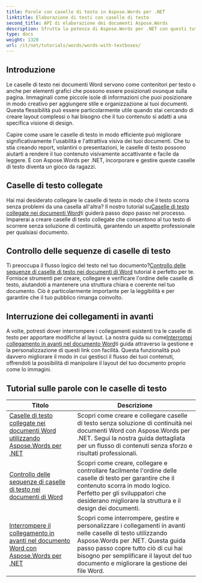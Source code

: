 ```yaml
---
title: Parole con caselle di testo in Aspose.Words per .NET
linktitle: Elaborazione di testi con caselle di testo
second_title: API di elaborazione dei documenti Aspose.Words
description: Sfrutta la potenza di Aspose.Words per .NET con questi tutorial dettagliati su come lavorare con le caselle di testo e migliorare la progettazione e la funzionalità dei documenti.
type: docs
weight: 1320
url: /it/net/tutorials/words/words-with-textboxes/
---
```

## Introduzione

Le caselle di testo nei documenti Word servono come contenitori per testo o anche per elementi grafici che possono essere posizionati ovunque sulla pagina. Immaginali come piccole isole di informazioni che puoi posizionare in modo creativo per aggiungere stile e organizzazione ai tuoi documenti. Questa flessibilità può essere particolarmente utile quando stai cercando di creare layout complessi o hai bisogno che il tuo contenuto si adatti a una specifica visione di design.

Capire come usare le caselle di testo in modo efficiente può migliorare significativamente l'usabilità e l'attrattiva visiva dei tuoi documenti. Che tu stia creando report, volantini o presentazioni, le caselle di testo possono aiutarti a rendere il tuo contenuto visivamente accattivante e facile da leggere. E con Aspose.Words per .NET, incorporare e gestire queste caselle di testo diventa un gioco da ragazzi.

## Caselle di testo collegate

 Hai mai desiderato collegare le caselle di testo in modo che il testo scorra senza problemi da una casella all'altra? Il nostro tutorial su[Caselle di testo collegate nei documenti Word](./linked-text-boxes/)ti guiderà passo dopo passo nel processo. Imparerai a creare caselle di testo collegate che consentono al tuo testo di scorrere senza soluzione di continuità, garantendo un aspetto professionale per qualsiasi documento.

## Controllo delle sequenze di caselle di testo

 Ti preoccupa il flusso logico del testo nel tuo documento?[Controllo delle sequenze di caselle di testo nei documenti di Word](./textbox-sequences-check/) tutorial è perfetto per te. Fornisce strumenti per creare, collegare e verificare l'ordine delle caselle di testo, aiutandoti a mantenere una struttura chiara e coerente nel tuo documento. Ciò è particolarmente importante per la leggibilità e per garantire che il tuo pubblico rimanga coinvolto.

## Interruzione dei collegamenti in avanti

 A volte, potresti dover interrompere i collegamenti esistenti tra le caselle di testo per apportare modifiche al layout. La nostra guida su come[Interrompi collegamento in avanti nel documento Word](./break-forward-link/)ti guida attraverso la gestione e la personalizzazione di questi link con facilità. Questa funzionalità può davvero migliorare il modo in cui gestisci il flusso dei tuoi contenuti, offrendoti la possibilità di manipolare il layout del tuo documento proprio come lo immagini.

## Tutorial sulle parole con le caselle di testo
| Titolo | Descrizione |
| --- | --- |
| [Caselle di testo collegate nei documenti Word utilizzando Aspose.Words per .NET](./linked-text-boxes/) | Scopri come creare e collegare caselle di testo senza soluzione di continuità nei documenti Word con Aspose.Words per .NET. Segui la nostra guida dettagliata per un flusso di contenuti senza sforzo e risultati professionali. |
| [Controllo delle sequenze di caselle di testo nei documenti di Word](./textbox-sequences-check/) | Scopri come creare, collegare e controllare facilmente l'ordine delle caselle di testo per garantire che il contenuto scorra in modo logico. Perfetto per gli sviluppatori che desiderano migliorare la struttura e il design dei documenti. |
| [Interrompere il collegamento in avanti nel documento Word con Aspose.Words per .NET](./break-forward-link/) | Scopri come interrompere, gestire e personalizzare i collegamenti in avanti nelle caselle di testo utilizzando Aspose.Words per .NET. Questa guida passo passo copre tutto ciò di cui hai bisogno per semplificare il layout del tuo documento e migliorare la gestione dei file Word. |
